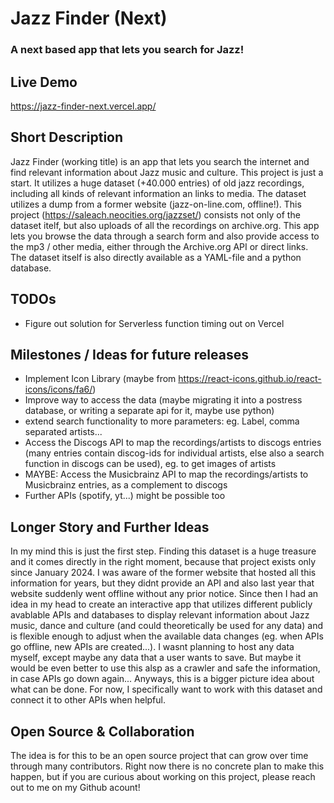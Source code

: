 # Jazz Finder (Next)

### A next based app that lets you search for Jazz!

## Live Demo

https://jazz-finder-next.vercel.app/

## Short Description

Jazz Finder (working title) is an app that lets you search the internet and find relevant information about Jazz music and culture. This project is just a start. It utilizes a huge dataset (+40.000 entries) of old jazz recordings, including all kinds of relevant information an links to media. The dataset utilizes a dump from a former website (jazz-on-line.com, offline!). This project (https://saleach.neocities.org/jazzset/) consists not only of the dataset itelf, but also uploads of all the recordings on archive.org. This app lets you browse the data through a search form and also provide access to the mp3 / other media, either through the Archive.org API or direct links. The dataset itself is also directly available as a YAML-file and a python database.

## TODOs

- Figure out solution for Serverless function timing out on Vercel

## Milestones / Ideas for future releases

- Implement Icon Library (maybe from https://react-icons.github.io/react-icons/icons/fa6/)
- Improve way to access the data (maybe migrating it into a postress database, or writing a separate api for it, maybe use python)
- extend search functionality to more parameters: eg. Label, comma separated artists...
- Access the Discogs API to map the recordings/artists to discogs entries (many entries contain discog-ids for individual artists, else also a search function in discogs can be used), eg. to get images of artists
- MAYBE: Access the Musicbrainz API to map the recordings/artists to Musicbrainz entries, as a complement to discogs
- Further APIs (spotify, yt...) might be possible too

## Longer Story and Further Ideas

In my mind this is just the first step. Finding this dataset is a huge treasure and it comes directly in the right moment, because that project exists only since January 2024. I was aware of the former website that hosted all this information for years, but they didnt provide an API and also last year that website suddenly went offline without any prior notice. Since then I had an idea in my head to create an interactive app that utilizes different publicly avablable APIs and databases to display relevant information about Jazz music, dance and culture (and could theoretically be used for any data) and is flexible enough to adjust when the available data changes (eg. when APIs go offline, new APIs are created...). I wasnt planning to host any data myself, except maybe any data that a user wants to save. But maybe it would be even better to use this alsp as a crawler and safe the information, in case APIs go down again... Anyways, this is a bigger picture idea about what can be done. For now, I specifically want to work with this dataset and connect it to other APIs when helpful.

## Open Source & Collaboration

The idea is for this to be an open source project that can grow over time through many contributors. Right now there is no concrete plan to make this happen, but if you are curious about working on this project, please reach out to me on my Github acount!
